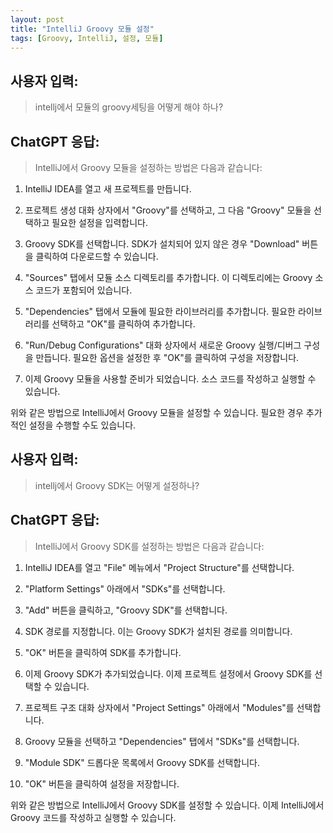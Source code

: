 ```yaml
---
layout: post
title: "IntelliJ Groovy 모듈 설정"
tags: [Groovy, IntelliJ, 설정, 모듈]
---
```


## 사용자 입력:
> intellj에서 모듈의 groovy세팅을 어떻게 해야 하나?

## ChatGPT 응답:
> IntelliJ에서 Groovy 모듈을 설정하는 방법은 다음과 같습니다:

1. IntelliJ IDEA를 열고 새 프로젝트를 만듭니다.

2. 프로젝트 생성 대화 상자에서 "Groovy"를 선택하고, 그 다음 "Groovy" 모듈을 선택하고 필요한 설정을 입력합니다.

3. Groovy SDK를 선택합니다. SDK가 설치되어 있지 않은 경우 "Download" 버튼을 클릭하여 다운로드할 수 있습니다.

4. "Sources" 탭에서 모듈 소스 디렉토리를 추가합니다. 이 디렉토리에는 Groovy 소스 코드가 포함되어 있습니다.

5. "Dependencies" 탭에서 모듈에 필요한 라이브러리를 추가합니다. 필요한 라이브러리를 선택하고 "OK"를 클릭하여 추가합니다.

6. "Run/Debug Configurations" 대화 상자에서 새로운 Groovy 실행/디버그 구성을 만듭니다. 필요한 옵션을 설정한 후 "OK"를 클릭하여 구성을 저장합니다.

7. 이제 Groovy 모듈을 사용할 준비가 되었습니다. 소스 코드를 작성하고 실행할 수 있습니다.

위와 같은 방법으로 IntelliJ에서 Groovy 모듈을 설정할 수 있습니다. 필요한 경우 추가적인 설정을 수행할 수도 있습니다.

## 사용자 입력:
> intellj에서 Groovy SDK는 어떻게 설정하나?

## ChatGPT 응답:
> IntelliJ에서 Groovy SDK를 설정하는 방법은 다음과 같습니다:

1. IntelliJ IDEA를 열고 "File" 메뉴에서 "Project Structure"를 선택합니다.

2. "Platform Settings" 아래에서 "SDKs"를 선택합니다.

3. "Add" 버튼을 클릭하고, "Groovy SDK"를 선택합니다.

4. SDK 경로를 지정합니다. 이는 Groovy SDK가 설치된 경로를 의미합니다.

5. "OK" 버튼을 클릭하여 SDK를 추가합니다.

6. 이제 Groovy SDK가 추가되었습니다. 이제 프로젝트 설정에서 Groovy SDK를 선택할 수 있습니다.

7. 프로젝트 구조 대화 상자에서 "Project Settings" 아래에서 "Modules"를 선택합니다.

8. Groovy 모듈을 선택하고 "Dependencies" 탭에서 "SDKs"를 선택합니다.

9. "Module SDK" 드롭다운 목록에서 Groovy SDK를 선택합니다.

10. "OK" 버튼을 클릭하여 설정을 저장합니다.

위와 같은 방법으로 IntelliJ에서 Groovy SDK를 설정할 수 있습니다. 이제 IntelliJ에서 Groovy 코드를 작성하고 실행할 수 있습니다.

